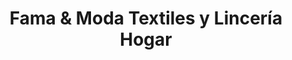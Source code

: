 ---
title: "Fama & Moda Textiles y Lincería Hogar"
url: /pereira/fama-und-moda-textiles-y-linceria-hogar/
shop: Allgemein
---